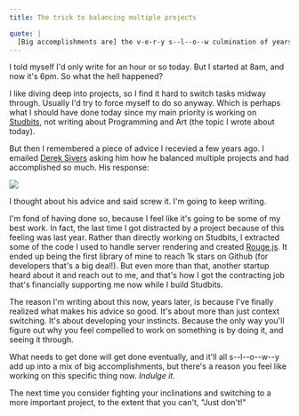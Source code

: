 ```yaml
---
title: The trick to balancing multiple projects

quote: |
  [Big accomplishments are] the v-e-r-y s--l--o--w culmination of years of spending a little time each week doing something. - Derek Sivers
---
```


I told myself I'd only write for an hour or so today. But I started at 8am, and now it's 6pm. So what the hell happened?

I like diving deep into projects, so I find it hard to switch tasks midway through. Usually I'd try to force myself to do so anyway. Which is perhaps what I should have done today since my main priority is working on [Studbits](http://studbits.com), not writing about Programming and Art (the topic I wrote about today). 

But then I remembered a piece of advice I recevied a few years ago. I emailed [Derek Sivers](https://sivers.org) asking him how he balanced multiple projects and had accomplished so much. His response:

<image src="https://user-images.githubusercontent.com/11031952/56325872-84c45400-6139-11e9-9b44-95cb2ae3e53e.jpeg" />

I thought about his advice and said screw it. I'm going to keep writing.

I'm fond of having done so, because I feel like it's going to be some of my best work. In fact, the last time I got distracted by a project because of this feeling was last year. Rather than directly working on Studbits, I extracted some of the code I used to handle server rendering and created [Rouge.js](https://github.com/alidcastano/rogue.js). It ended up being the first library of mine to reach 1k stars on Github (for developers that's a big deal!). But even more than that, another startup heard about it and reach out to me, and that's how I got the contracting job that's financially supporting me now while I build Studbits.

The reason I'm writing about this now, years later, is because I've finally realized what makes his advice so good. It's about more than just context switching. It's about developing your instincts. Because the only way you'll figure out why you feel compelled to work on something is by doing it, and seeing it through. 

What needs to get done will get done eventually, and it'll all s--l--o--w--y add up into a mix of big accomplishments, but there's a reason you feel like working on this specific thing now. *Indulge it.*

The next time you consider fighting your inclinations and switching to a more important project, to the extent that you can't, "Just don't!" 

